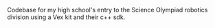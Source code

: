 Codebase for my high school's entry to the Science Olympiad robotics division using a Vex kit and their c++ sdk.
